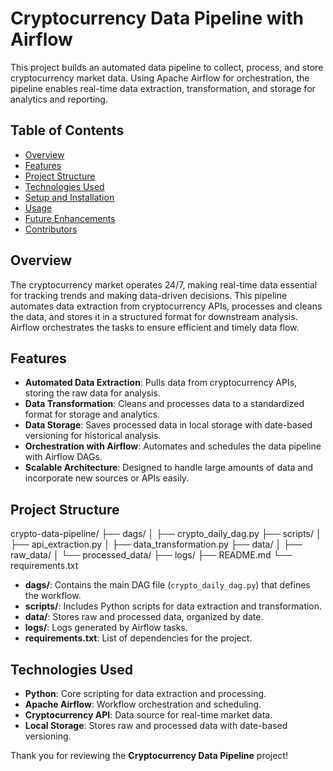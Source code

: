 # Cryptocurrency Data Pipeline with Airflow

This project builds an automated data pipeline to collect, process, and store cryptocurrency market data. Using Apache Airflow for orchestration, the pipeline enables real-time data extraction, transformation, and storage for analytics and reporting.

## Table of Contents
- [Overview](#overview)
- [Features](#features)
- [Project Structure](#project-structure)
- [Technologies Used](#technologies-used)
- [Setup and Installation](#setup-and-installation)
- [Usage](#usage)
- [Future Enhancements](#future-enhancements)
- [Contributors](#contributors)

## Overview
The cryptocurrency market operates 24/7, making real-time data essential for tracking trends and making data-driven decisions. This pipeline automates data extraction from cryptocurrency APIs, processes and cleans the data, and stores it in a structured format for downstream analysis. Airflow orchestrates the tasks to ensure efficient and timely data flow.

## Features
- **Automated Data Extraction**: Pulls data from cryptocurrency APIs, storing the raw data for analysis.
- **Data Transformation**: Cleans and processes data to a standardized format for storage and analytics.
- **Data Storage**: Saves processed data in local storage with date-based versioning for historical analysis.
- **Orchestration with Airflow**: Automates and schedules the data pipeline with Airflow DAGs.
- **Scalable Architecture**: Designed to handle large amounts of data and incorporate new sources or APIs easily.

## Project Structure
crypto-data-pipeline/ ├── dags/ │ ├── crypto_daily_dag.py ├── scripts/ │ ├── api_extraction.py │ ├── data_transformation.py ├── data/ │ ├── raw_data/ │ └── processed_data/ ├── logs/ ├── README.md └── requirements.txt


- **dags/**: Contains the main DAG file (`crypto_daily_dag.py`) that defines the workflow.
- **scripts/**: Includes Python scripts for data extraction and transformation.
- **data/**: Stores raw and processed data, organized by date.
- **logs/**: Logs generated by Airflow tasks.
- **requirements.txt**: List of dependencies for the project.

## Technologies Used
- **Python**: Core scripting for data extraction and processing.
- **Apache Airflow**: Workflow orchestration and scheduling.
- **Cryptocurrency API**: Data source for real-time market data.
- **Local Storage**: Stores raw and processed data with date-based versioning.




Thank you for reviewing the **Cryptocurrency Data Pipeline** project!

